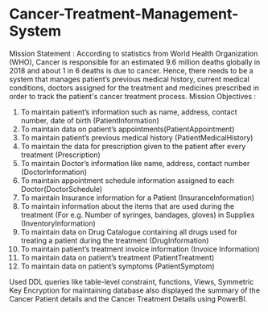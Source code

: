 # Cancer-Treatment-Management-System

Mission Statement :
According to statistics from World Health Organization (WHO), Cancer is responsible for an estimated 9.6 million deaths globally in 2018 and about 1 in 6 deaths is due to cancer. Hence, there needs to be a system that manages patient’s previous medical history, current medical conditions, doctors assigned for the treatment and medicines prescribed in order to track the patient's cancer treatment process.
Mission Objectives :
1. To maintain patient’s information such as name, address, contact number, date of birth (PatientInformation)
2. To maintain data on patient’s appointments(PatientAppointment)
3. To maintain patient’s previous medical history (PatientMedicalHistory)
4. To maintain the data for prescription given to the patient after every treatment (Prescription)
5. To maintain Doctor’s information like name, address, contact number (DoctorInformation)
6. To maintain appointment schedule information assigned to each Doctor(DoctorSchedule)
7. To maintain Insurance information for a Patient (InsuranceInformation)
8. To maintain information about the items that are used during the treatment (For e.g. Number of syringes, bandages, gloves) in Supplies (InventoryInformation)
9. To maintain data on Drug Catalogue containing all drugs used for treating a patient during the treatment (DrugInformation)
10. To maintain patient’s treatment invoice information (Invoice Information)
11. To maintain data on patient’s treatment (PatientTreatment)
12. To maintain data on patient’s symptoms (PatientSymptom)

Used DDL queries like table-level constraint, functions, Views, Symmetric Key Encryption for maintaining database also displayed the summary of the Cancer Patient details and the Cancer Treatment Details using PowerBI.
